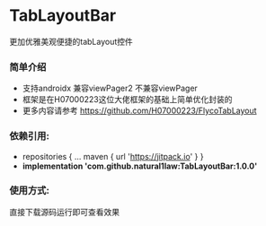 # TabLayoutBar
更加优雅美观便捷的tabLayout控件

### 简单介绍
  * 支持androidx 兼容viewPager2 不兼容viewPager
  * 框架是在H07000223这位大佬框架的基础上简单优化封装的
  * 更多内容请参考 https://github.com/H07000223/FlycoTabLayout
  
### 依赖引用:
* repositories {
	  ...
	  maven { url 'https://jitpack.io' }
}
* **implementation 'com.github.natural1law:TabLayoutBar:1.0.0'**

### 使用方式:
  直接下载源码运行即可查看效果
